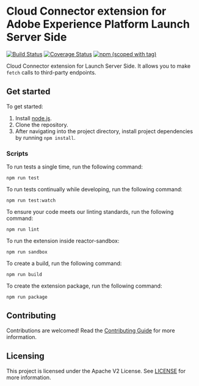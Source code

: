 # Cloud Connector extension for Adobe Experience Platform Launch Server Side

[![Build Status](https://img.shields.io/github/workflow/status/adobe/reactor-extension-cloud-connector-edge/ci?style=flat)](https://github.com/adobe/reactor-extension-cloud-connector-edge/actions)
[![Coverage Status](https://coveralls.io/repos/github/adobe/reactor-extension-cloud-connector-edge/badge.svg?branch=master)](https://coveralls.io/github/adobe/reactor-extension-cloud-connector-edge?branch=master)
[![npm (scoped with tag)](https://img.shields.io/npm/v/@adobe/reactor-extension-cloud-connector-edge.svg?style=flat)](https://www.npmjs.com/package/@adobe/reactor-extension-cloud-connector-edge)


Cloud Connector extension for Launch Server Side. It allows you to make `fetch` calls to third-party endpoints.

## Get started

To get started:

1. Install [node.js](https://nodejs.org/).
2. Clone the repository.
3. After navigating into the project directory, install project dependencies by running `npm install`.

### Scripts

To run tests a single time, run the following command:

`npm run test`

To run tests continually while developing, run the following command:

`npm run test:watch`

To ensure your code meets our linting standards, run the following command:

`npm run lint`

To run the extension inside reactor-sandbox:

`npm run sandbox`

To create a build, run the following command:

`npm run build`

To create the extension package, run the following command:

`npm run package`

## Contributing

Contributions are welcomed! Read the [Contributing Guide](./.github/CONTRIBUTING.md) for more information.

## Licensing

This project is licensed under the Apache V2 License. See [LICENSE](LICENSE) for more information.
